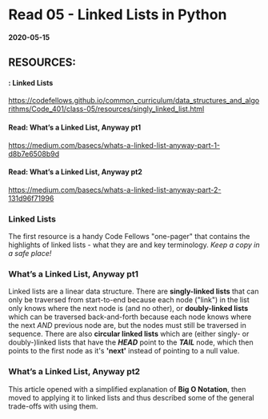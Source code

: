 # Read 05 - Linked Lists in Python

#### 2020-05-15

## RESOURCES:
#### : Linked Lists <br>
https://codefellows.github.io/common_curriculum/data_structures_and_algorithms/Code_401/class-05/resources/singly_linked_list.html <br>
#### Read: What’s a Linked List, Anyway pt1 <br>
https://medium.com/basecs/whats-a-linked-list-anyway-part-1-d8b7e6508b9d <br>
#### Read: What’s a Linked List, Anyway pt2 <br>
https://medium.com/basecs/whats-a-linked-list-anyway-part-2-131d96f71996 <br>

### Linked Lists <br>
The first resource is a handy Code Fellows "one-pager" that contains the highlights of linked lists - what they are and key terminology. *Keep a copy in a safe place!* <br>

### What’s a Linked List, Anyway pt1 <br>
Linked lists are a linear data structure.  There are __singly-linked lists__ that can only be traversed from start-to-end because each node ("link") in the list only knows where the next node is (and no other), or __doubly-linked lists__ which can be traversed back-and-forth because each node knows where the next *AND* previous node are, but the nodes must still be traversed in sequence. There are also __circular linked lists__ which are (either singly- or doubly-)linked lists that have the __*HEAD*__ point to the __*TAIL*__ node, which then points to the first node as it's __'next'__ instead of pointing to a null value.<br>

### What’s a Linked List, Anyway pt2
This article opened with a simplified explanation of __Big O Notation__, then moved to applying it to linked lists and thus described some of the general trade-offs with using them.
